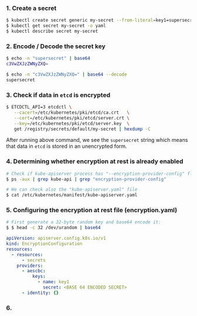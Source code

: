 ### 1. Create a secret

```bash
$ kubectl create secret generic my-secret --from-literal=key1=supersecret
$ kubectl get secret my-secret -o yaml
$ kubectl describe secret my-secret
```

### 2. Encode / Decode the secret key

```bash
$ echo -n "supersecret" | base64
c3VwZXJzZWNyZXQ=

$ echo -n "c3VwZXJzZWNyZXQ=" | base64 --decode
supersecret
```

### 3. Check if data in `etcd` is encrypted

```bash
$ ETCDCTL_API=3 etcdctl \
   --cacert=/etc/kubernetes/pki/etcd/ca.crt   \
   --cert=/etc/kubernetes/pki/etcd/server.crt \
   --key=/etc/kubernetes/pki/etcd/server.key  \
   get /registry/secrets/default/my-secret | hexdump -C
```

After running above command, we see the `supersecret` string which means that data in `etcd` is stored in an unencrypted form.

### 4. Determining whether encryption at rest is already enabled

```bash
# Check if kube-apiserver process has "--encryption-provider-config" flag ON
$ ps -aux | grep kube-api | grep "encryption-provider-config"

# We can check also the "kube-apiserver.yaml" file
$ cat /etc/kubernetes/manifest/kube-apiserver.yaml 
```

### 5. Configuring the encryption at rest file (encryption.yaml)

```bash
# First generate a 32-byte random key and base64 encode it:
$ $ head -c 32 /dev/urandom | base64
```

```yaml
apiVersion: apiserver.config.k8s.io/v1
kind: EncryptionConfiguration
resources:
  - resources:
      - secrets
    providers:
      - aescbc:
          keys:
            - name: key1
              secret: <BASE 64 ENCODED SECRET>
      - identity: {}
```

### 6. 

```bash

```
